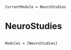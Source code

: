 ```@meta
CurrentModule = NeuroStudies
```

# NeuroStudies

```@index
```

```@autodocs
Modules = [NeuroStudies]
```
